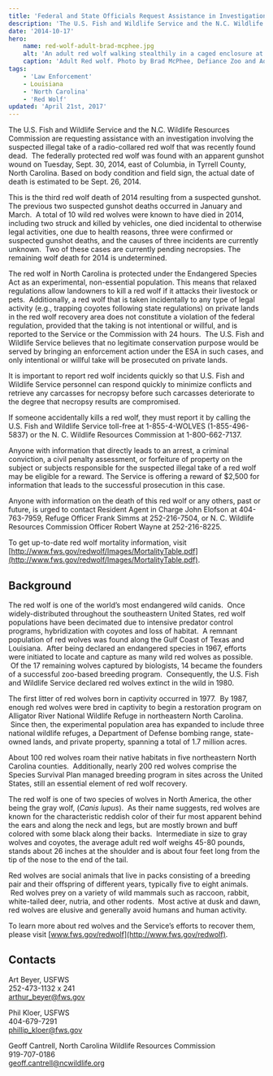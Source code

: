 ```yaml
---
title: 'Federal and State Officials Request Assistance in Investigation of Gunshot Red Wolf'
description: 'The U.S. Fish and Wildlife Service and the N.C. Wildlife Resources Commission are requesting assistance with an investigation involving the suspected illegal take of a radio-collared red wolf that was recently found dead.'
date: '2014-10-17'
hero:
    name: red-wolf-adult-brad-mcphee.jpg
    alt: 'An adult red wolf walking stealthily in a caged enclosure at the zoo.'
    caption: 'Adult Red wolf. Photo by Brad McPhee, Defiance Zoo and Aquarium.'
tags:
    - 'Law Enforcement'
    - Louisiana
    - 'North Carolina'
    - 'Red Wolf'
updated: 'April 21st, 2017'
---
```


The U.S. Fish and Wildlife Service and the N.C. Wildlife Resources Commission are requesting assistance with an investigation involving the suspected illegal take of a radio-collared red wolf that was recently found dead.  The federally protected red wolf was found with an apparent gunshot wound on Tuesday, Sept. 30, 2014, east of Columbia, in Tyrrell County, North Carolina. Based on body condition and field sign, the actual date of death is estimated to be Sept. 26, 2014.

This is the third red wolf death of 2014 resulting from a suspected gunshot.  The previous two suspected gunshot deaths occurred in January and March.  A total of 10 wild red wolves were known to have died in 2014, including two struck and killed by vehicles, one died incidental to otherwise legal activities, one due to health reasons, three were confirmed or suspected gunshot deaths, and the causes of three incidents are currently unknown.  Two of these cases are currently pending necropsies. The remaining wolf death for 2014 is undetermined.

The red wolf in North Carolina is protected under the Endangered Species Act as an experimental, non-essential population. This means that relaxed regulations allow landowners to kill a red wolf if it attacks their livestock or pets.  Additionally, a red wolf that is taken incidentally to any type of legal activity (e.g., trapping coyotes following state regulations) on private lands in the red wolf recovery area does not constitute a violation of the federal regulation, provided that the taking is not intentional or willful, and is reported to the Service or the Commission with 24 hours.  The U.S. Fish and Wildlife Service believes that no legitimate conservation purpose would be served by bringing an enforcement action under the ESA in such cases, and only intentional or willful take will be prosecuted on private lands. 

It is important to report red wolf incidents quickly so that U.S. Fish and Wildlife Service personnel can respond quickly to minimize conflicts and retrieve any carcasses for necropsy before such carcasses deteriorate to the degree that necropsy results are compromised.

If someone accidentally kills a red wolf, they must report it by calling the U.S. Fish and Wildlife Service toll-free at 1-855-4-WOLVES (1-855-496-5837) or the N. C. Wildlife Resources Commission at 1-800-662-7137.

Anyone with information that directly leads to an arrest, a criminal conviction, a civil penalty assessment, or forfeiture of property on the subject or subjects responsible for the suspected illegal take of a red wolf may be eligible for a reward. The Service is offering a reward of $2,500 for information that leads to the successful prosecution in this case. 

Anyone with information on the death of this red wolf or any others, past or future, is urged to contact Resident Agent in Charge John Elofson at 404-763-7959, Refuge Officer Frank Simms at 252-216-7504, or N. C. Wildlife Resources Commission Officer Robert Wayne at 252-216-8225.

To get up-to-date red wolf mortality information, visit [http://www.fws.gov/redwolf/Images/MortalityTable.pdf](http://www.fws.gov/redwolf/Images/MortalityTable.pdf).

## Background

The red wolf is one of the world’s most endangered wild canids.  Once widely-distributed throughout the southeastern United States, red wolf populations have been decimated due to intensive predator control programs, hybridization with coyotes and loss of habitat.  A remnant population of red wolves was found along the Gulf Coast of Texas and Louisiana.  After being declared an endangered species in 1967, efforts were initiated to locate and capture as many wild red wolves as possible.  Of the 17 remaining wolves captured by biologists, 14 became the founders of a successful zoo-based breeding program.  Consequently, the U.S. Fish and Wildlife Service declared red wolves extinct in the wild in 1980.

The first litter of red wolves born in captivity occurred in 1977\.  By 1987, enough red wolves were bred in captivity to begin a restoration program on Alligator River National Wildlife Refuge in northeastern North Carolina.  Since then, the experimental population area has expanded to include three national wildlife refuges, a Department of Defense bombing range, state-owned lands, and private property, spanning a total of 1.7 million acres.  

About 100 red wolves roam their native habitats in five northeastern North Carolina counties.  Additionally, nearly 200 red wolves comprise the Species Survival Plan managed breeding program in sites across the United States, still an essential element of red wolf recovery.

The red wolf is one of two species of wolves in North America, the other being the gray wolf, (_Canis_ _lupus_).  As their name suggests, red wolves are known for the characteristic reddish color of their fur most apparent behind the ears and along the neck and legs, but are mostly brown and buff colored with some black along their backs.  Intermediate in size to gray wolves and coyotes, the average adult red wolf weighs 45-80 pounds, stands about 26 inches at the shoulder and is about four feet long from the tip of the nose to the end of the tail.  

Red wolves are social animals that live in packs consisting of a breeding pair and their offspring of different years, typically five to eight animals.  Red wolves prey on a variety of wild mammals such as raccoon, rabbit, white-tailed deer, nutria, and other rodents.  Most active at dusk and dawn, red wolves are elusive and generally avoid humans and human activity.

To learn more about red wolves and the Service’s efforts to recover them, please visit [www.fws.gov/redwolf](http://www.fws.gov/redwolf).

## Contacts

Art Beyer, USFWS  
252-473-1132 x 241  
[arthur_beyer@fws.gov](mailto:?arthur_beyer@fws.gov?subject=Gunshot%20red%20wolf%2010%2F17)

Phil Kloer, USFWS  
404-679-7291  
[phillip_kloer@fws.gov](mailto:phillip_kloer@fws.gov?subject=Gunshot%20red%20wolf%2010%2F17)

Geoff Cantrell, North Carolina Wildlife Resources Commission  
919-707-0186  
[geoff.cantrell@ncwildlife.org](mailto:?geoff.cantrell@ncwildlife.org?subject=Gunshot%20red%20wolf%2010%2F17) 
